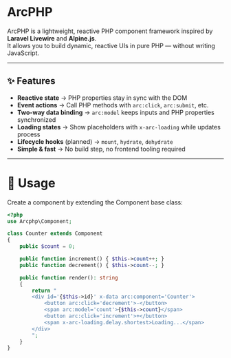 # ArcPHP

ArcPHP is a lightweight, reactive PHP component framework inspired by **Laravel Livewire** and **Alpine.js**.  
It allows you to build dynamic, reactive UIs in pure PHP — without writing JavaScript.

---

## ✨ Features

- **Reactive state** → PHP properties stay in sync with the DOM
- **Event actions** → Call PHP methods with `arc:click`, `arc:submit`, etc.
- **Two-way data binding** → `arc:model` keeps inputs and PHP properties synchronized
- **Loading states** → Show placeholders with `x-arc-loading` while updates process
- **Lifecycle hooks** (planned) → `mount`, `hydrate`, `dehydrate`
- **Simple & fast** → No build step, no frontend tooling required

---



# 🚀 Usage

Create a component by extending the Component base class:

```php
<?php
use Arcphp\Component;

class Counter extends Component
{
    public $count = 0;

    public function increment() { $this->count++; }
    public function decrement() { $this->count--; }

    public function render(): string
    {
        return "
        <div id='{$this->id}' x-data arc:component='Counter'>
            <button arc:click='decrement'>-</button>
            <span arc:model='count'>{$this->count}</span>
            <button arc:click='increment'>+</button>
            <span x-arc-loading.delay.shortest>Loading...</span>
        </div>
        ";
    }
}
```